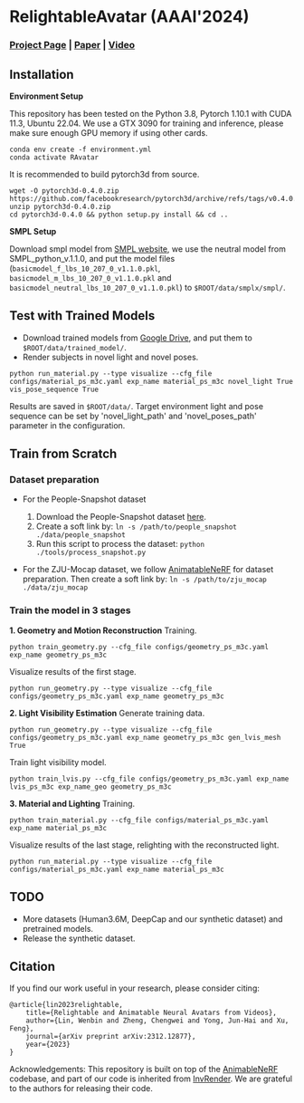 # RelightableAvatar (AAAI'2024)

### [Project Page](https://wenbin-lin.github.io/RelightableAvatar-page/) | [Paper](https://arxiv.org/abs/2312.12877) | [Video](https://www.youtube.com/watch?v=asxefE2Ey6E) 

## Installation

**Environment Setup**

This repository has been tested on the Python 3.8, Pytorch 1.10.1 with CUDA 11.3, Ubuntu 22.04.
We use a GTX 3090 for training and inference, please make sure enough GPU memory if using other cards.
```
conda env create -f environment.yml
conda activate RAvatar
```
It is recommended to build pytorch3d from source.
```
wget -O pytorch3d-0.4.0.zip https://github.com/facebookresearch/pytorch3d/archive/refs/tags/v0.4.0.zip
unzip pytorch3d-0.4.0.zip
cd pytorch3d-0.4.0 && python setup.py install && cd ..
```

**SMPL Setup**

Download smpl model from [SMPL website](https://smpl.is.tue.mpg.de/), we use the neutral model from SMPL_python_v.1.1.0, and put the model files (`basicmodel_f_lbs_10_207_0_v1.1.0.pkl`, `basicmodel_m_lbs_10_207_0_v1.1.0.pkl` and `basicmodel_neutral_lbs_10_207_0_v1.1.0.pkl`) to `$ROOT/data/smplx/smpl/`.

## Test with Trained Models

- Download trained models from [Google Drive](https://drive.google.com/drive/folders/1NKGitjhAwHZT_3KJmXQo_SnvfycW6865), and put them to `$ROOT/data/trained_model/`.
- Render subjects in novel light and novel poses.
```
python run_material.py --type visualize --cfg_file configs/material_ps_m3c.yaml exp_name material_ps_m3c novel_light True vis_pose_sequence True
```
Results are saved in `$ROOT/data/`. Target environment light and pose sequence can be set by 'novel_light_path' and 'novel_poses_path' parameter in the configuration.

## Train from Scratch

### Dataset preparation

- For the People-Snapshot dataset
    1. Download the People-Snapshot dataset [here](https://graphics.tu-bs.de/people-snapshot).
    2. Create a soft link by: `ln -s /path/to/people_snapshot ./data/people_snapshot`
    3. Run this script to process the dataset: `python ./tools/process_snapshot.py`

- For the ZJU-Mocap dataset, we follow [AnimatableNeRF](https://github.com/zju3dv/animatable_nerf/blob/master/INSTALL.md) for dataset preparation. Then create a soft link by: `ln -s /path/to/zju_mocap ./data/zju_mocap`

### Train the model in 3 stages

**1. Geometry and Motion Reconstruction**
Training.
```
python train_geometry.py --cfg_file configs/geometry_ps_m3c.yaml exp_name geometry_ps_m3c
```
Visualize results of the first stage.
```
python run_geometry.py --type visualize --cfg_file configs/geometry_ps_m3c.yaml exp_name geometry_ps_m3c
```

**2. Light Visibility Estimation**
Generate training data.
```
python run_geometry.py --type visualize --cfg_file configs/geometry_ps_m3c.yaml exp_name geometry_ps_m3c gen_lvis_mesh True
```
Train light visibility model.
```
python train_lvis.py --cfg_file configs/geometry_ps_m3c.yaml exp_name lvis_ps_m3c exp_name_geo geometry_ps_m3c
```

**3. Material and Lighting**
Training.
```
python train_material.py --cfg_file configs/material_ps_m3c.yaml exp_name material_ps_m3c
```
Visualize results of the last stage, relighting with the reconstructed light.
```
python run_material.py --type visualize --cfg_file configs/material_ps_m3c.yaml exp_name material_ps_m3c
```

## TODO

- More datasets (Human3.6M, DeepCap and our synthetic dataset) and pretrained models.
- Release the synthetic dataset.

## Citation

If you find our work useful in your research, please consider citing:

    @article{lin2023relightable,
        title={Relightable and Animatable Neural Avatars from Videos},
        author={Lin, Wenbin and Zheng, Chengwei and Yong, Jun-Hai and Xu, Feng},
        journal={arXiv preprint arXiv:2312.12877},
        year={2023}
    }

Acknowledgements: This repository is built on top of the [AnimableNeRF](https://github.com/zju3dv/animatable_nerf/) codebase, and part of our code is inherited from [InvRender](https://github.com/zju3dv/invrender). We are grateful to the authors for releasing their code.


